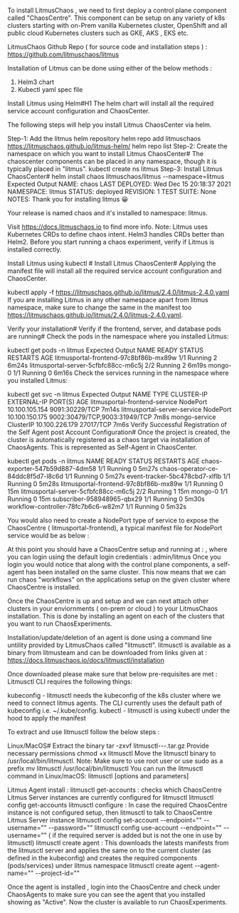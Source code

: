 To install LitmusChaos , we need to first deploy a control plane component called "ChaosCentre". This component can be setup on  any variety of k8s clusters starting with on-Prem vanilla Kubernetes cluster, OpenShift and all public cloud Kubernetes clusters such as GKE, AKS , EKS etc. 

LitmusChaos Github Repo ( for source code and installation steps ) : https://github.com/litmuschaos/litmus 

Installation of Litmus can be done using either of the below methods : 
1. Helm3 chart
2. Kubectl yaml spec file

Install Litmus using Helm#H1
The helm chart will install all the required service account configuration and ChaosCenter.

The following steps will help you install Litmus ChaosCenter via helm.

Step-1: Add the litmus helm repository
helm repo add litmuschaos https://litmuschaos.github.io/litmus-helm/
helm repo list
Step-2: Create the namespace on which you want to install Litmus ChaosCenter#
The chaoscenter components can be placed in any namespace, though it is typically placed in "litmus".
kubectl create ns litmus
Step-3: Install Litmus ChaosCenter#
helm install chaos litmuschaos/litmus --namespace=litmus
Expected Output
NAME: chaos
LAST DEPLOYED: Wed Dec 15 20:18:37 2021
NAMESPACE: litmus
STATUS: deployed
REVISION: 1
TEST SUITE: None
NOTES:
Thank you for installing litmus 😀

Your release is named chaos and it's installed to namespace: litmus.

Visit https://docs.litmuschaos.io to find more info.
Note: Litmus uses Kubernetes CRDs to define chaos intent. Helm3 handles CRDs better than Helm2. Before you start running a chaos experiment, verify if Litmus is installed correctly.

Install Litmus using kubectl #
Install Litmus ChaosCenter#
Applying the manifest file will install all the required service account configuration and ChaosCenter.

kubectl apply -f https://litmuschaos.github.io/litmus/2.4.0/litmus-2.4.0.yaml
If you are installing Litmus in any other namespace apart from litmus namespace, make sure to change the same in the manifest too https://litmuschaos.github.io/litmus/2.4.0/litmus-2.4.0.yaml.

Verify your installation#
Verify if the frontend, server, and database pods are running#
Check the pods in the namespace where you installed Litmus:

kubectl get pods -n litmus
Expected Output
NAME                                    READY   STATUS  RESTARTS  AGE
litmusportal-frontend-97c8bf86b-mx89w   1/1     Running 2         6m24s
litmusportal-server-5cfbfc88cc-m6c5j    2/2     Running 2         6m19s
mongo-0                                 1/1     Running 0         6m16s
Check the services running in the namespace where you installed Litmus:

kubectl get svc -n litmus
Expected Output
NAME                            TYPE        CLUSTER-IP      EXTERNAL-IP PORT(S)                       AGE
litmusportal-frontend-service   NodePort    10.100.105.154  <none>      9091:30229/TCP                7m14s
litmusportal-server-service     NodePort    10.100.150.175  <none>      9002:30479/TCP,9003:31949/TCP 7m8s
mongo-service                   ClusterIP   10.100.226.179  <none>      27017/TCP                     7m6s
Verify Successful Registration of the Self Agent post Account Configuration#
Once the project is created, the cluster is automatically registered as a chaos target via installation of ChaosAgents. This is represented as Self-Agent in ChaosCenter.

kubectl get pods -n litmus
NAME                                     READY   STATUS    RESTARTS   AGE
chaos-exporter-547b59d887-4dm58          1/1     Running   0          5m27s
chaos-operator-ce-84ddc8f5d7-l8c6d       1/1     Running   0          5m27s
event-tracker-5bc478cbd7-xlflb           1/1     Running   0          5m28s
litmusportal-frontend-97c8bf86b-mx89w    1/1     Running   0          15m
litmusportal-server-5cfbfc88cc-m6c5j     2/2     Running   1          15m
mongo-0                                  1/1     Running   0          15m
subscriber-958948965-qbx29               1/1     Running   0          5m30s
workflow-controller-78fc7b6c6-w82m7      1/1     Running   0          5m32s

You would also need to create a NodePort type of service to expose the ChaosCentre ( litmusportal-frontend), a typical manifest file for NodePort service would be as below :
  <Insert-Code-here>
  
At this point you should have a ChaosCentre setup and running at : <URL> , where you can login using the default login credentials : admin/litmus
Once you login you would notice that along with the control plane components, a self-agent has been installed on the same cluster. This now means that we can run chaos "workflows" on the applications setup on the given cluster where ChaosCentre is installed. 


Once the ChaosCentre is up and setup and we can next attach other clusters in your enviornments ( on-prem or cloud ) to your LitmusChaos installation. This is done by installing an agent on each of the clusters that you want to run ChaosExperiments. 

Installation/update/deletion of an agent is done using a command line untility provided by LitmusChaos called "litmusctl". litmusctl is available as a binary from litmusteam and can be downloaded from links given at : https://docs.litmuschaos.io/docs/litmusctl/installation 

 Once downloaded please make sure that below pre-requisites are met : 
    Litmusctl CLI requires the following things:

kubeconfig - litmusctl needs the kubeconfig of the k8s cluster where we need to connect litmus agents. The CLI currently uses the default path of kubeconfig i.e. ~/.kube/config.
kubectl - litmusctl is using kubectl under the hood to apply the manifest

 To extract and use litmusctl follow the below steps : 
    
  Linux/MacOS#
Extract the binary
tar -zxvf litmusctl-<OS>-<ARCH>-<VERSION>.tar.gz
Provide necessary permissions
chmod +x litmusctl
Move the litmusctl binary to /usr/local/bin/litmusctl. Note: Make sure to use root user or use sudo as a prefix
mv litmusctl /usr/local/bin/litmusctl
You can run the litmusctl command in Linux/macOS:
litmusctl <command> <subcommand> <subcommand> [options and parameters]
    
Litmus Agent install : 
    litmusctl get-accounts : checks which ChaosCentre Litmus Server instances are currently configured for litmusctl 
    litmusctl config get-accounts
    litmusctl configure : In case the required ChaosCentre instance is not configured setup, then litmusctl to talk to ChaosCentre Litmus Server instance 
    litmusctl config set-account --endpoint="" --username="" --password=""
    litmusctl config use-account --endpoint="" --username="" ( if the required server is added but is not the one in use by litmusctl)
    litmusctl create agent : This downloads the latests manifests from the litmusctl server and applies the same on to the current cluster (as defined in the kubeconfig) and creates the required components (pods/services) under litmus namespace
    litmusctl create agent --agent-name="" --project-id=""
 
 Once the agent is installed , login into the ChaosCentre and check under ChaosAgents to make sure you can see the agent that you installed showing as "Active". Now the cluster is available to run ChaosExperiments. 
  
